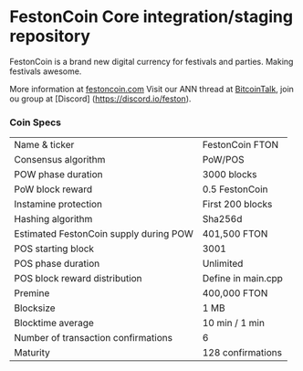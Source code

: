 FestonCoin Core integration/staging repository
=====================================

FestonCoin is a brand new digital currency for festivals and parties.
Making festivals awesome.


More information at [festoncoin.com](http://www.festoncoin.com) Visit our ANN thread at [BitcoinTalk](https://bitcointalk.org/index.php?topic=5105355), join ou group at [Discord] (https://discord.io/feston).

### Coin Specs

<table>
<tr><td>Name & ticker</td><td>FestonCoin FTON</td></tr>
<tr><td>Consensus algorithm</td><td>PoW/POS</td></tr>
<tr><td>POW phase duration</td><td>3000 blocks</td></tr>
<tr><td>PoW block reward</td><td>0.5 FestonCoin</td></tr>
<tr><td>Instamine protection</td><td>First 200 blocks</td></tr>
<tr><td>Hashing algorithm</td><td>Sha256d</td></tr>
<tr><td>Estimated FestonCoin supply during POW</td><td>401,500 FTON</td></tr>
<tr><td>POS starting block</td><td>3001</td></tr>
<tr><td>POS phase duration</td><td>Unlimited</td></tr>
<tr><td>POS block reward distribution</td><td>Define in main.cpp</td></tr>
<tr><td>Premine</td><td>400,000 FTON</td></tr>
<tr><td>Blocksize</td><td>1 MB</td></tr>
<tr><td>Blocktime average</td><td>10 min / 1 min</td></tr>
<tr><td>Number of transaction confirmations</td><td>6</td></tr>
<tr><td>Maturity</td><td>128 confirmations</td></tr>
</table>
